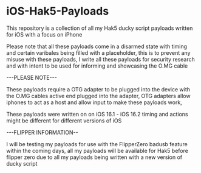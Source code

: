 # iOS-Hak5-Payloads
This repository is a collection of all my Hak5 ducky script payloads written for iOS with a focus on iPhone

Please note that all these payloads come in a disarmed state with timing and certain varibales being filled with a placeholder, this is to prevent any misuse with these payloads, I write all these payloads for security research and with intent to be used for informing and showcasing the O.MG cable 

---PLEASE NOTE---

These payloads require a OTG adapter to be plugged into the device with the O.MG cables active end plugged into the adapter, OTG adapters allow iphones to act as a host and allow input to make these payloads work, 

These payloads were written on on iOS 16.1 - iOS 16.2 timing and actions might be different for different versions of iOS

---FLIPPER INFORMATION--

I will be testing my payloads for use with the FlipperZero badusb feature within the coming days, all my payloads will be available for Hak5 before flipper zero due to all my payloads being written with a new version of ducky script 

